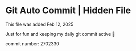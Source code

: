 # Git Auto Commit | Hidden File

This file was added Feb 12, 2025

Just for fun and keeping my daily git commit active 🤪

commit number: 2702330
